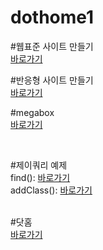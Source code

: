 # dothome1

#웹표준 사이트 만들기<br>
<a href="https://wkdddnr.github.io/dothome1/webstandard/index.html">바로가기</a>

#반응형 사이트 만들기<br>
<a href="https://wkdddnr.github.io/dothome1/responsive/index.html">바로가기</a>

#megabox<br>
<a href="https://wkdddnr.github.io/dothome1/megabox/index02.html">바로가기</a>


<br>

#제이쿼리 예제<br>
find(): <a href="https://wkdddnr.github.io/dothome1/jQuery/jquery04_find2.html">바로가기</a>
<br>
addClass(): <a href="https://wkdddnr.github.io/dothome1/jQuery/jquery06_addClass2.html">바로가기</a>

<br>
#닷홈<br>
<a href="http://wkdddnr.dothome.co.kr/">바로가기</a>
